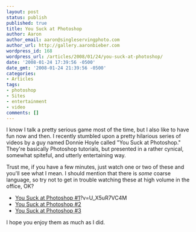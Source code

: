 ```yaml
---
layout: post
status: publish
published: true
title: You Suck at Photoshop
author: Aaron
author_email: aaron@singleservingphoto.com
author_url: http://gallery.aaronbieber.com
wordpress_id: 168
wordpress_url: /articles/2008/01/24/you-suck-at-photoshop/
date: '2008-01-24 17:39:56 -0500'
date_gmt: '2008-01-24 21:39:56 -0500'
categories:
- Articles
tags:
- photoshop
- Sites
- entertainment
- video
comments: []
---
```

I know I talk a pretty serious game most of the time, but I also like to
have fun now and then. I recently stumbled upon a pretty hilarious
series of videos by a guy named Donnie Hoyle called "You Suck at
Photoshop." They're basically Photoshop tutorials, but presented in a
rather cynical, somewhat spiteful, and utterly entertaining way.

Trust me, if you have a few minutes, just watch one or two of these and
you'll see what I mean. I should mention that there is _some_ coarse
language, so try not to get in trouble watching these at high volume in
the office, OK?

* [You Suck at Photoshop
#1](http://www.youtube.com/watch)?v=U_X5uR7VC4M
 * [You Suck at Photoshop
#2](http://www.youtube.com/watch?v=VXeZ0s8DXZ0)
 * [You Suck at Photoshop
#3](http://www.youtube.com/watch?v=MWn0lxRNqos)

I hope you enjoy them as much as I did.
